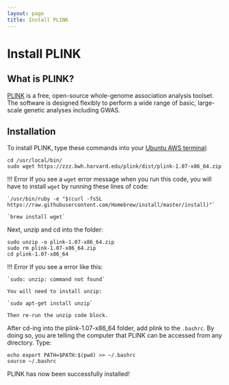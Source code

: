 ```yaml
---
layout: page
title: Install PLINK
---
```


Install PLINK
===============

## What is PLINK?
[PLINK](http://zzz.bwh.harvard.edu/plink/index.shtml) is a free, open-source whole-genome association analysis toolset. The software is designed flexibly to perform a wide range of basic, large-scale genetic analyses including GWAS.

## Installation

To install PLINK, type these commands into your [Ubuntu AWS terminal](./Accessing_aws.md):

```
cd /usr/local/bin/
sudo wget https://zzz.bwh.harvard.edu/plink/dist/plink-1.07-x86_64.zip

```

!!! Error
    If you see a `wget` error message when you run this code, you will have to install `wget` by running these lines of code:


    `/usr/bin/ruby -e "$(curl -fsSL https://raw.githubusercontent.com/Homebrew/install/master/install)"`

    `brew install wget`


Next, unzip and cd into the folder:

```
sudo unzip -o plink-1.07-x86_64.zip
sudo rm plink-1.07-x86_64.zip
cd plink-1.07-x86_64
```

!!! Error
    If you see a error like this:

    `sudo: unzip: command not found`

    You will need to install unzip:

    `sudo apt-get install unzip`

    Then re-run the unzip code block.

After cd-ing into the plink-1.07-x86_64 folder, add plink to the `.bashrc`. By doing so, you are telling the computer that PLINK can be accessed from any directory. Type:

```
echo export PATH=$PATH:$(pwd) >> ~/.bashrc
source ~/.bashrc
```

PLINK has now been successfully installed!
